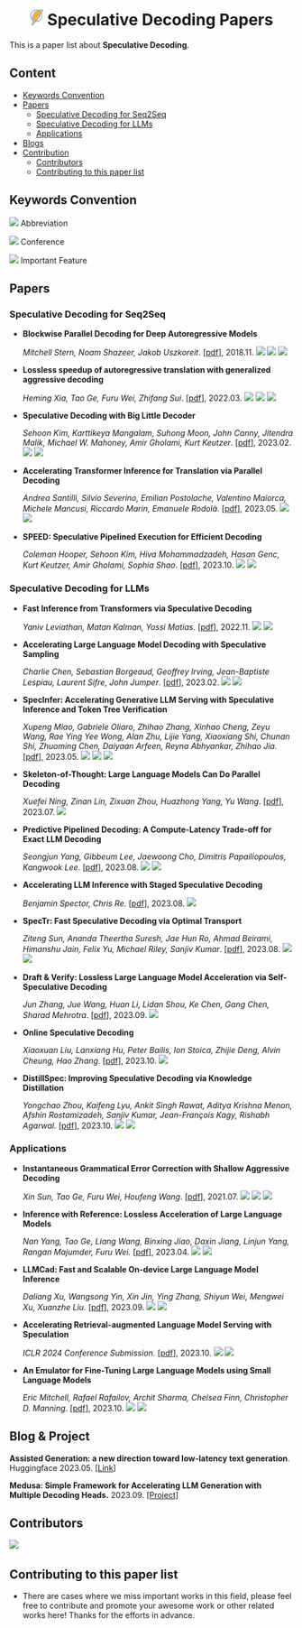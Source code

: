 <div style="text-align: center;">
    <h1><img src="assets/logo.png" height="28px" /> Speculative Decoding Papers </h1>
</div>


This is a paper list about **Speculative Decoding**.

## Content

- [Keywords Convention](#keywords-convention)
- [Papers](#papers)
  - [Speculative Decoding for Seq2Seq](#speculative-decoding-for-seq2seq)
  - [Speculative Decoding for LLMs](#speculative-decoding-for-llms)
  - [Applications](#applications)
- [Blogs](#blogs)
- [Contribution](#contribution)
  - [Contributors](#contributors)
  - [Contributing to this paper list](#contributing-to-this-paper-list)

## Keywords Convention

![](https://img.shields.io/badge/SpecDec-blue) Abbreviation

![](https://img.shields.io/badge/ACL2022-orange) Conference

![](https://img.shields.io/badge/Draft_model-green) Important Feature

## Papers

### Speculative Decoding for Seq2Seq

- **Blockwise Parallel Decoding for Deep Autoregressive Models**

  *Mitchell Stern, Noam Shazeer, Jakob Uszkoreit*. [[pdf](https://arxiv.org/pdf/1811.03115.pdf)], 2018.11. ![](https://img.shields.io/badge/NIPS2018-orange) ![](https://img.shields.io/badge/Draft_model:_tuned_FFN_heads-green) ![](https://img.shields.io/badge/Blockwise_Decoding-blue)

- **Lossless speedup of autoregressive translation with generalized aggressive decoding**

  *Heming Xia, Tao Ge, Furu Wei, Zhifang Sui*. [[pdf](https://arxiv.org/abs/2203.16487)], 2022.03. ![](https://img.shields.io/badge/EMNLP2023--findings-orange) ![](https://img.shields.io/badge/Draft_model:_specialized_NAT-green) ![](https://img.shields.io/badge/SpecDec-blue)

- **Speculative Decoding with Big Little Decoder**

  *Sehoon Kim, Karttikeya Mangalam, Suhong Moon, John Canny, Jitendra Malik, Michael W. Mahoney, Amir Gholami, Kurt Keutzer*. [[pdf](https://arxiv.org/pdf/2302.07863.pdf)], 2023.02. ![](https://img.shields.io/badge/NIPS2023-orange) ![](https://img.shields.io/badge/BiLD-blue)

- **Accelerating Transformer Inference for Translation via Parallel Decoding**

  *Andrea Santilli, Silvio Severino, Emilian Postolache, Valentino Maiorca, Michele Mancusi, Riccardo Marin, Emanuele Rodolà*. [[pdf](https://aclanthology.org/2023.acl-long.689.pdf)], 2023.05. ![](https://img.shields.io/badge/ACL2023-orange) ![](https://img.shields.io/badge/Draft_model:_model_itself-green)
  
- **SPEED: Speculative Pipelined Execution for Efficient Decoding**

  *Coleman Hooper, Sehoon Kim, Hiva Mohammadzadeh, Hasan Genc, Kurt Keutzer, Amir Gholami, Sophia Shao*. [[pdf](https://arxiv.org/pdf/2310.12072.pdf)], 2023.10. ![](https://img.shields.io/badge/Arxiv-orange) ![](https://img.shields.io/badge/SPEED-blue)

### Speculative Decoding for LLMs

- **Fast Inference from Transformers via Speculative Decoding**

  *Yaniv Leviathan, Matan Kalman, Yossi Matias*. [[pdf](https://arxiv.org/pdf/2308.00675.pdf)], 2022.11. ![](https://img.shields.io/badge/ICML2023--Oral-orange) ![](https://img.shields.io/badge/Draft_model:_smaller_LM-green)

- **Accelerating Large Language Model Decoding with Speculative Sampling**

  *Charlie Chen, Sebastian Borgeaud, Geoffrey Irving, Jean-Baptiste Lespiau, Laurent Sifre, John Jumper*. [[pdf](http://arxiv.org/abs/2302.01318)], 2023.02. ![](https://img.shields.io/badge/Arxiv-orange) ![](https://img.shields.io/badge/Draft_model:_smaller_LM-green)

- **SpecInfer: Accelerating Generative LLM Serving with Speculative Inference and Token Tree Verification**

  *Xupeng Miao, Gabriele Oliaro, Zhihao Zhang, Xinhao Cheng, Zeyu Wang, Rae Ying Yee Wong, Alan Zhu, Lijie Yang, Xiaoxiang Shi, Chunan Shi, Zhuoming Chen, Daiyaan Arfeen, Reyna Abhyankar, Zhihao Jia.* [[pdf](https://arxiv.org/abs/2305.09781)], 2023.05. ![](https://img.shields.io/badge/Arxiv-orange) ![](https://img.shields.io/badge/Draft_model:_boost--tuned_small_LMs-green) ![](https://img.shields.io/badge/SpecInfer-blue)

- **Skeleton-of-Thought: Large Language Models Can Do Parallel Decoding**

  *Xuefei Ning, Zinan Lin, Zixuan Zhou, Huazhong Yang, Yu Wang*. [[pdf](https://arxiv.org/pdf/2307.15337.pdf)], 2023.07. ![](https://img.shields.io/badge/Arxiv-orange)

- **Predictive Pipelined Decoding: A Compute-Latency Trade-off for Exact LLM Decoding**

  *Seongjun Yang, Gibbeum Lee, Jaewoong Cho, Dimitris Papailiopoulos, Kangwook Lee*. [[pdf](https://arxiv.org/pdf/2307.05908.pdf)], 2023.08. ![](https://img.shields.io/badge/ES--FOMO_at_ICML2023-orange) ![](https://img.shields.io/badge/PPD-blue)

- **Accelerating LLM Inference with Staged Speculative Decoding**

  *Benjamin Spector, Chris Re*. [[pdf](https://arxiv.org/abs/2308.04623)], 2023.08. ![](https://img.shields.io/badge/ES--FOMO_at_ICML2023-orange)

- **SpecTr: Fast Speculative Decoding via Optimal Transport** 

  *Ziteng Sun, Ananda Theertha Suresh, Jae Hun Ro, Ahmad Beirami, Himanshu Jain, Felix Yu, Michael Riley, Sanjiv Kumar*. [[pdf](https://openreview.net/pdf?id=d0mGsaheuT)], 2023.08. ![](https://img.shields.io/badge/ES--FOMO_at_ICML2023-orange) ![](https://img.shields.io/badge/SpecTr-blue)

- **Draft & Verify: Lossless Large Language Model Acceleration via Self-Speculative Decoding**

  *Jun Zhang, Jue Wang, Huan Li, Lidan Shou, Ke Chen, Gang Chen, Sharad Mehrotra*. [[pdf](https://arxiv.org/pdf/2309.08168.pdf)], 2023.09. ![](https://img.shields.io/badge/Arxiv-orange)
  
- **Online Speculative Decoding**

  *Xiaoxuan Liu, Lanxiang Hu, Peter Bailis, Ion Stoica, Zhijie Deng, Alvin Cheung, Hao Zhang*. [[pdf](https://arxiv.org/pdf/2310.07177.pdf)], 2023.10. ![](https://img.shields.io/badge/Arxiv-orange)
  
- **DistillSpec: Improving Speculative Decoding via Knowledge Distillation**

  *Yongchao Zhou, Kaifeng Lyu, Ankit Singh Rawat, Aditya Krishna Menon, Afshin Rostamizadeh, Sanjiv Kumar, Jean-François Kagy, Rishabh Agarwal.* [[pdf](https://arxiv.org/pdf/2310.08461.pdf)], 2023.10. ![](https://img.shields.io/badge/Arxiv-orange) ![](https://img.shields.io/badge/DistillSpec-blue)

### Applications

- **Instantaneous Grammatical Error Correction with Shallow Aggressive Decoding**

  *Xin Sun, Tao Ge, Furu Wei, Houfeng Wang*. [[pdf](https://aclanthology.org/2021.acl-long.462.pdf)], 2021.07. ![](https://img.shields.io/badge/ACL2021-orange) ![](https://img.shields.io/badge/Draft:_original_input-green) ![](https://img.shields.io/badge/SAD-blue)

- **Inference with Reference: Lossless Acceleration of Large Language Models**

  *Nan Yang, Tao Ge, Liang Wang, Binxing Jiao, Daxin Jiang, Linjun Yang, Rangan Majumder, Furu Wei.* [[pdf](https://arxiv.org/pdf/2304.04487.pdf)], 2023.04. ![](https://img.shields.io/badge/Arxiv-orange) ![](https://img.shields.io/badge/Draft:_the_reference-green)
  
- **LLMCad: Fast and Scalable On-device Large Language Model Inference**

  *Daliang Xu, Wangsong Yin, Xin Jin, Ying Zhang, Shiyun Wei, Mengwei Xu, Xuanzhe Liu.* [[pdf](https://arxiv.org/pdf/2309.04255.pdf)], 2023.09. ![](https://img.shields.io/badge/Arxiv-orange) ![](https://img.shields.io/badge/LLMCad-blue)
  
- **Accelerating Retrieval-augmented Language Model Serving with Speculation**

  *ICLR 2024 Conference Submission.* [[pdf](https://openreview.net/forum?id=vkzPuZJ80a)], 2023.10. ![](https://img.shields.io/badge/ICLR2024--submission-orange) ![](https://img.shields.io/badge/RaLMSpec-blue)
  
- **An Emulator for Fine-Tuning Large Language Models using Small Language Models**

  *Eric Mitchell, Rafael Rafailov, Archit Sharma, Chelsea Finn, Christopher D. Manning*. [[pdf](https://arxiv.org/pdf/2310.12962.pdf)], 2023.10. ![](https://img.shields.io/badge/Arxiv-orange) ![](https://img.shields.io/badge/EFT-blue)

## Blog & Project

**Assisted Generation: a new direction toward low-latency text generation**. Huggingface 2023.05. [[Link](https://huggingface.co/blog/assisted-generation)]

**Medusa: Simple Framework for Accelerating LLM Generation with Multiple Decoding Heads.** 2023.09. [[Project]](https://github.com/FasterDecoding/Medusa)

## Contributors

<a href="https://github.com/hemingkx/SpeculativeDecodingPapers/graphs/contributors">
  <img src="https://contrib.rocks/image?repo=hemingkx/SpeculativeDecodingPapers" />
</a>

## Contributing to this paper list

-  There are cases where we miss important works in this field, please feel free to contribute and promote your awesome work or other related works here! Thanks for the efforts in advance.
